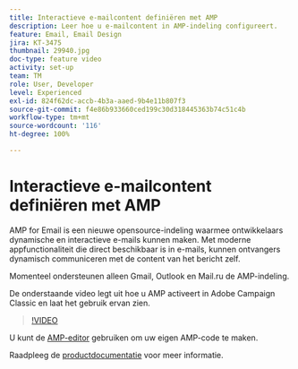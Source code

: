 ```yaml
---
title: Interactieve e-mailcontent definiëren met AMP
description: Leer hoe u e-mailcontent in AMP-indeling configureert.
feature: Email, Email Design
jira: KT-3475
thumbnail: 29940.jpg
doc-type: feature video
activity: set-up
team: TM
role: User, Developer
level: Experienced
exl-id: 824f62dc-accb-4b3a-aaed-9b4e11b807f3
source-git-commit: f4e86b933660ced199c30d318445363b74c51c4b
workflow-type: tm+mt
source-wordcount: '116'
ht-degree: 100%

---
```


# Interactieve e-mailcontent definiëren met AMP

AMP for Email is een nieuwe opensource-indeling waarmee ontwikkelaars dynamische en interactieve e-mails kunnen maken. Met moderne appfunctionaliteit die direct beschikbaar is in e-mails, kunnen ontvangers dynamisch communiceren met de content van het bericht zelf.

Momenteel ondersteunen alleen Gmail, Outlook en Mail.ru de AMP-indeling.

De onderstaande video legt uit hoe u AMP activeert in Adobe Campaign Classic en laat het gebruik ervan zien.

>[!VIDEO](https://video.tv.adobe.com/v/29940?quality=12&learn=on)

U kunt de [AMP-editor](https://playground.amp.dev/) gebruiken om uw eigen AMP-code te maken.

Raadpleeg de [productdocumentatie](https://experienceleague.adobe.com/docs/campaign-classic/using/sending-messages/sending-emails/defining-interactive-content.html?lang=nl#about-amp-for-email) voor meer informatie.
